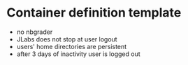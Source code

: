 # Container definition template
* no nbgrader
* JLabs does not stop at user logout
* users' home directories are persistent 
* after 3 days of inactivity user is logged out
